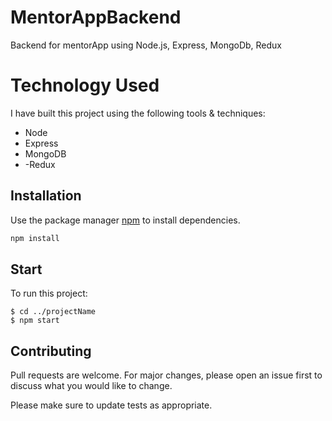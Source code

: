 # MentorAppBackend
Backend for mentorApp using Node.js, Express, MongoDb, Redux



# Technology Used 

 I have built this project using the following tools & techniques:

- Node
- Express
- MongoDB
- -Redux

## Installation

Use the package manager [npm](https://www.npmjs.com/) to install dependencies.

```bash
npm install
```


## Start

To run this project:

```
$ cd ../projectName
$ npm start
```


## Contributing
Pull requests are welcome. For major changes, please open an issue first to discuss what you would like to change.

Please make sure to update tests as appropriate.
